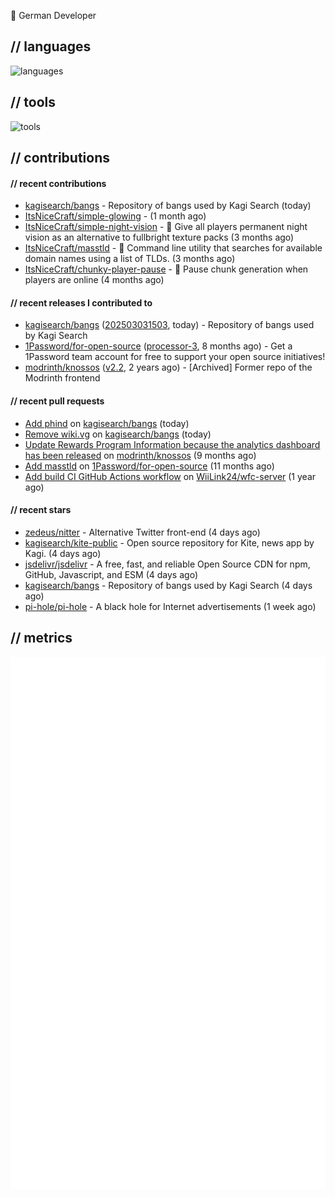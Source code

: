 👋 German Developer

## // languages
![languages](https://skillicons.dev/icons?i=py,go,bash)

## // tools

![tools](https://skillicons.dev/icons?i=androidstudio,arch,aws,azure,cloudflare,discord,docker,figma,fediverse,gcp,git,github,githubactions,gitlab,grafana,idea,jenkins,linux,mastodon,mongodb,nodejs,prometheus,raspberrypi,selenium,svg,twitter,workers,vercel,visualstudio,vscode)

## // contributions

#### // recent contributions

- [kagisearch/bangs](https://github.com/kagisearch/bangs) - Repository of bangs used by Kagi Search (today)
- [ItsNiceCraft/simple-glowing](https://github.com/ItsNiceCraft/simple-glowing) -  (1 month ago)
- [ItsNiceCraft/simple-night-vision](https://github.com/ItsNiceCraft/simple-night-vision) - 🔦 Give all players permanent night vision as an alternative to fullbright texture packs (3 months ago)
- [ItsNiceCraft/masstld](https://github.com/ItsNiceCraft/masstld) - 🧭 Command line utility that searches for available domain names using a list of TLDs. (3 months ago)
- [ItsNiceCraft/chunky-player-pause](https://github.com/ItsNiceCraft/chunky-player-pause) - 🚦 Pause chunk generation when players are online (4 months ago)

#### // recent releases I contributed to

- [kagisearch/bangs](https://github.com/kagisearch/bangs) ([202503031503](https://github.com/kagisearch/bangs/releases/tag/202503031503), today) - Repository of bangs used by Kagi Search
- [1Password/for-open-source](https://github.com/1Password/for-open-source) ([processor-3](https://github.com/1Password/for-open-source/releases/tag/processor-3), 8 months ago) - Get a 1Password team account for free to support your open source initiatives!
- [modrinth/knossos](https://github.com/modrinth/knossos) ([v2.2](https://github.com/modrinth/knossos/releases/tag/v2.2), 2 years ago) - [Archived] Former repo of the Modrinth frontend

#### // recent pull requests

- [Add phind](https://github.com/kagisearch/bangs/pull/178) on [kagisearch/bangs](https://github.com/kagisearch/bangs) (today)
- [Remove wiki.vg](https://github.com/kagisearch/bangs/pull/173) on [kagisearch/bangs](https://github.com/kagisearch/bangs) (today)
- [Update Rewards Program Information because the analytics dashboard has been released](https://github.com/modrinth/knossos/pull/1712) on [modrinth/knossos](https://github.com/modrinth/knossos) (9 months ago)
- [Add masstld](https://github.com/1Password/for-open-source/pull/930) on [1Password/for-open-source](https://github.com/1Password/for-open-source) (11 months ago)
- [Add build CI GitHub Actions workflow](https://github.com/WiiLink24/wfc-server/pull/38) on [WiiLink24/wfc-server](https://github.com/WiiLink24/wfc-server) (1 year ago)

#### // recent stars

- [zedeus/nitter](https://github.com/zedeus/nitter) - Alternative Twitter front-end (4 days ago)
- [kagisearch/kite-public](https://github.com/kagisearch/kite-public) - Open source repository for Kite, news app by Kagi. (4 days ago)
- [jsdelivr/jsdelivr](https://github.com/jsdelivr/jsdelivr) - A free, fast, and reliable Open Source CDN for npm, GitHub, Javascript, and ESM (4 days ago)
- [kagisearch/bangs](https://github.com/kagisearch/bangs) - Repository of bangs used by Kagi Search (4 days ago)
- [pi-hole/pi-hole](https://github.com/pi-hole/pi-hole) - A black hole for Internet advertisements (1 week ago)

## // metrics

![metrics](/github-metrics.svg)